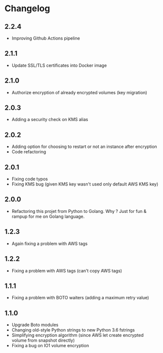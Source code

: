 # Changelog

## 2.2.4

- Improving Github Actions pipeline

## 2.1.1

- Update SSL/TLS certificates into Docker image

## 2.1.0

- Authorize encryption of already encrypted volumes (key migration)

## 2.0.3

- Adding a security check on KMS alias

## 2.0.2

- Adding option for choosing to restart or not an instance after encryption
- Code refactoring

## 2.0.1

- Fixing code typos
- Fixing KMS bug (given KMS key wasn't used only default AWS KMS key)

## 2.0.0

- Refactoring this projet from Python to Golang. Why ? Just for fun & rampup for me on Golang language.

## 1.2.3

- Again fixing a problem with AWS tags

## 1.2.2

- Fixing a problem with AWS tags (can't copy AWS tags) 

## 1.1.1

- Fixing a problem with BOTO waiters (adding a maximum retry value) 

## 1.1.0

- Upgrade Boto modules
- Changing old-style Python strings to new Python 3.6 fstrings
- Simplifying encryption algorithm (since AWS let create encrypted volume from snapshot directly)
- Fixing a bug on IO1 volume encryption
